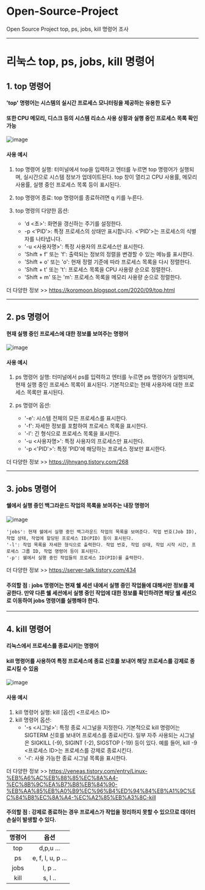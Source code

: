 # Open-Source-Project
Open Source Project top, ps, jobs, kill 명령어 조사


---
# 리눅스 top, ps, jobs, kill 명령어
## 1. top 명령어
#### 'top' 명령어는 시스템의 실시간 프로세스 모니터링을 제공하는 유용한 도구

#### 또한 CPU 메모리, 디스크 등의 시스템 리소스 사용 상황과 실행 중인 프로세스 목록 확인 가능
![image](https://img1.daumcdn.net/thumb/R1280x0/?scode=mtistory2&fname=https%3A%2F%2Ft1.daumcdn.net%2Fcfile%2Ftistory%2F1731AC524E07FB5824)
#### 사용 예시
1. top 명령어 실행:
  터미널에서 top을 입력하고 엔터를 누르면 top 명령어가 실행되며, 실시간으로 시스템 정보가 업데이트된다. top 창이 열리고 CPU 사용률, 메모리 사용률, 실행 중인 프로세스 목록 등이 표시된다.
2. top 명령어 종료:
  top 명령어를 종료하려면 q 키를 누른다.

3. top 명령의 다양한 옵션:
    + 'd <초>': 화면을 갱신하는 주기를 설정한다.
    + -p <'PID'>: 특정 프로세스의 상태만 표시합니다. <'PID'>는 프로세스의 식별자를 나타냅니다.
    + '-u <사용자명>': 특정 사용자의 프로세스만 표시한다.
    + 'Shift + f' 또는 'f': 출력되는 정보의 정렬을 변경할 수 있는 메뉴를 표시한다.
    + 'Shift + o' 또는 'o': 현재 정렬 기준에 따라 프로세스 목록을 다시 정렬한다.
    + 'Shift + t' 또는 't': 프로세스 목록을 CPU 사용량 순으로 정렬한다.
    + 'Shift + m' 또는 'm': 프로세스 목록을 메모리 사용량 순으로 정렬한다.

더 다양한 정보 >> <https://koromoon.blogspot.com/2020/09/top.html>

---
## 2. ps 명령어
#### 현재 실행 중인 프로세스에 대한 정보를 보여주는 명령어
![image](https://ko.linux-console.net/common-images/linux-ps-command/ps-command.png)
#### 사용 예시
1. ps 명령어 실행:
  터미널에서 ps를 입력하고 엔터를 누르면 ps 명령어가 실행되며, 현재 실행 중인 프로세스 목록이 표시된다. 기본적으로는 현재 사용자에 대한 프로세스 목록만 표시된다.
2. ps 명령어 옵션:

    + '-e': 시스템 전체의 모든 프로세스를 표시한다.
    + '-f': 자세한 정보를 포함하여 프로세스 목록을 표시한다.
    + '-l': 긴 형식으로 프로세스 목록을 표시한다.
    + '-u <사용자명>': 특정 사용자의 프로세스만 표시한다.
    + '-p <'PID'>': 특정 'PID'에 해당하는 프로세스 정보만 표시한다.

더 다양한 정보 >> <https://jhnyang.tistory.com/268>

---
## 3. jobs 명령어
#### 쉘에서 실행 중인 백그라운드 작업의 목록을 보여주는 내장 명령어
![image](https://img1.daumcdn.net/thumb/R1280x0/?scode=mtistory2&fname=https%3A%2F%2Ft1.daumcdn.net%2Fcfile%2Ftistory%2F99B5DF505E60F42C10)

    'jobs': 현재 쉘에서 실행 중인 백그라운드 작업의 목록을 보여준다. 작업 번호(Job ID), 작업 상태, 작업에 할당된 프로세스 ID(PID) 등이 표시된다.
    '-l': 작업 목록을 자세한 형식으로 출력한다. 작업 번호, 작업 상태, 작업 시작 시간, 프로세스 그룹 ID, 작업 명령어 등이 표시된다.
    '-p': 쉘에서 실행 중인 작업들의 프로세스 ID(PID)를 출력한다. 

더 다양한 정보 >> <https://server-talk.tistory.com/434>
#### 주의할 점 : jobs 명령어는 현재 쉘 세션 내에서 실행 중인 작업들에 대해서만 정보를 제공한다. 만약 다른 쉘 세션에서 실행 중인 작업에 대한 정보를 확인하려면 해당 쉘 세션으로 이동하여 jobs 명령어를 실행해야 한다.

---
## 4. kill 명령어
#### 리눅스에서 프로세스를 종료시키는 명령어
#### kill 명령어를 사용하여 특정 프로세스에 종료 신호를 보내어 해당 프로세스를 강제로 종료시킬 수 있음
![image](https://img1.daumcdn.net/thumb/R1280x0/?scode=mtistory2&fname=https%3A%2F%2Ft1.daumcdn.net%2Fcfile%2Ftistory%2F99E84B455C6378A109)
#### 사용 예시
1. kill 명령어 실행:
  kill [옵션] <프로세스 ID>
2. kill 명령어 옵션:
      + '-s <시그널>': 특정 종료 시그널을 지정한다. 기본적으로 kill 명령어는 SIGTERM 신호를 보내어 프로세스를 종료시킨다. 일부 자주 사용되는 시그널은 SIGKILL (-9), SIGINT (-2), SIGSTOP (-19) 등이 있다. 예를 들어, kill -9 <프로세스 ID>는 프로세스를 강제로 종료시킨다.
      + '-l': 사용 가능한 종료 시그널 목록을 표시한다.

더 다양한 정보 >> <https://veneas.tistory.com/entry/Linux-%EB%A6%AC%EB%88%85%EC%8A%A4-%EC%8B%9C%EA%B7%B8%EB%84%90-%EB%AA%85%EB%A0%B9%EC%96%B4%ED%94%84%EB%A1%9C%EC%84%B8%EC%8A%A4-%EC%A2%85%EB%A3%8C-kill>
#### 주의할 점 : 강제로 종료하는 경우 프로세스가 작업을 정리하지 못할 수 있으므로 데이터 손실이 발생할 수 있다.

| 명령어 | 옵션 |
|:---:|:---:|
| top | d,p,u ... |
| ps | e, f, l, u, p ... |
| jobs | l, p .. |
| kill | s, l .. |
